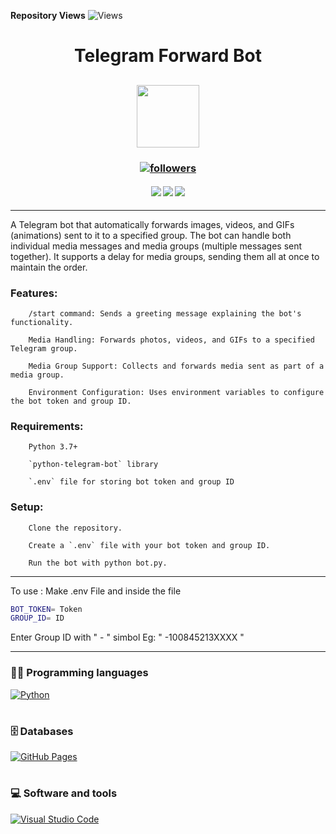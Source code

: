 **Repository Views** ![Views](https://profile-counter.glitch.me/Sahampath/count.svg)

<h1 align="center"> Telegram Forward Bot </h1>

<h2 align="center">
<img src="https://media.giphy.com/media/SlKBbQNNZNfcPRWYW7/giphy.gif" width="100">
</h2>

<h3 align="center"> <a href="https://github.com/Sahampath">
    <img alt="followers" title="Follow me on Github" src="https://img.shields.io/github/followers/Sahampath?color=236ad3&labelColor=1155ba&style=for-the-badge&logo=github&label=Follow"/></a> </h3>
    
<h4 align="center"> <img src="https://img.shields.io/github/downloads/Sahampath/Telegram-forward-bot/total?style=for-the-badge&logo=appveyor">
<img src="https://img.shields.io/github/stars/Sahampath/Telegram-forward-bot?style=for-the-badge&logo=appveyor">
<img src="https://img.shields.io/github/forks/Sahampath/Telegram-forward-bot?style=for-the-badge&logo=appveyor"> </h4>

---

A Telegram bot that automatically forwards images, videos, and GIFs (animations) sent to it to a specified group. The bot can handle both individual media messages and media groups (multiple messages sent together). It supports a delay for media groups, sending them all at once to maintain the order.

### Features:
        /start command: Sends a greeting message explaining the bot's functionality.

        Media Handling: Forwards photos, videos, and GIFs to a specified Telegram group.

        Media Group Support: Collects and forwards media sent as part of a media group.

        Environment Configuration: Uses environment variables to configure the bot token and group ID.

### Requirements:
        Python 3.7+

        `python-telegram-bot` library

        `.env` file for storing bot token and group ID

### Setup:
        Clone the repository.

        Create a `.env` file with your bot token and group ID.

        Run the bot with python bot.py.

---
To use :
Make .env File and inside the file

```bash
BOT_TOKEN= Token
GROUP_ID= ID
```
Enter Group ID with " - " simbol Eg: " -100845213XXXX "

---
### 👨‍💻 Programming languages
<a href="#"><img alt="Python" src="https://img.shields.io/badge/Python%20-%2314354C.svg?logo=python&logoColor=white"></a>


#
### 🗄️ Databases 
<a href="#"><img alt="GitHub Pages" src="https://img.shields.io/badge/GitHub%20Pages-%23327FC7.svg?logo=github&logoColor=white"></a>

#
### 💻 Software and tools
<a href="#"><img alt="Visual Studio Code" src="https://img.shields.io/badge/Visual%20Studio%20Code-0078d7.svg?logo=visual-studio-code&logoColor=white"></a>
